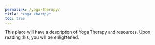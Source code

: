 ```yaml
---
permalink: /yoga-therapy/
title: "Yoga Therapy"
toc: true
---
```


This place will have a description of Yoga Therapy and resources.
Upon reading this, you will be enlightened.